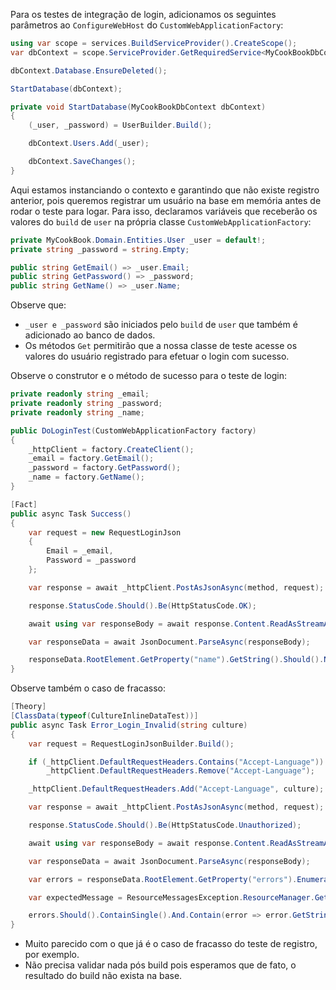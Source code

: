 
Para os testes de integração de login, adicionamos os seguintes parâmetros ao `ConfigureWebHost` do `CustomWebApplicationFactory`:
```csharp
using var scope = services.BuildServiceProvider().CreateScope();
var dbContext = scope.ServiceProvider.GetRequiredService<MyCookBookDbContext>();

dbContext.Database.EnsureDeleted();

StartDatabase(dbContext);
```
```csharp
private void StartDatabase(MyCookBookDbContext dbContext)
{
    (_user, _password) = UserBuilder.Build();

    dbContext.Users.Add(_user);

    dbContext.SaveChanges();
}
```

Aqui estamos instanciando o contexto e garantindo que não existe registro anterior, pois queremos registrar um usuário na base em memória antes de rodar o teste para logar.
Para isso, declaramos variáveis que receberão os valores do `build` de `user` na própria classe `CustomWebApplicationFactory`:
```csharp
private MyCookBook.Domain.Entities.User _user = default!;
private string _password = string.Empty;

public string GetEmail() => _user.Email;
public string GetPassword() => _password;
public string GetName() => _user.Name;
```
Observe que:
- `_user e _password` são iniciados pelo `build` de `user` que também é adicionado ao banco de dados.
- Os métodos `Get` permitirão que a nossa classe de teste acesse os valores do usuário registrado para efetuar o login com sucesso.

Observe o construtor e o método de sucesso para o teste de login:
```csharp
private readonly string _email;
private readonly string _password;
private readonly string _name;

public DoLoginTest(CustomWebApplicationFactory factory)
{
    _httpClient = factory.CreateClient();
    _email = factory.GetEmail();
    _password = factory.GetPassword();
    _name = factory.GetName();
}

[Fact]
public async Task Success()
{
    var request = new RequestLoginJson
    {
        Email = _email,
        Password = _password
    };

    var response = await _httpClient.PostAsJsonAsync(method, request);

    response.StatusCode.Should().Be(HttpStatusCode.OK);

    await using var responseBody = await response.Content.ReadAsStreamAsync();

    var responseData = await JsonDocument.ParseAsync(responseBody);

    responseData.RootElement.GetProperty("name").GetString().Should().NotBeNullOrWhiteSpace().And.Be(_name);
}
```

Observe também o caso de fracasso:
```csharp
[Theory]
[ClassData(typeof(CultureInlineDataTest))]
public async Task Error_Login_Invalid(string culture)
{
    var request = RequestLoginJsonBuilder.Build();

    if (_httpClient.DefaultRequestHeaders.Contains("Accept-Language"))
        _httpClient.DefaultRequestHeaders.Remove("Accept-Language");

    _httpClient.DefaultRequestHeaders.Add("Accept-Language", culture);

    var response = await _httpClient.PostAsJsonAsync(method, request);

    response.StatusCode.Should().Be(HttpStatusCode.Unauthorized);

    await using var responseBody = await response.Content.ReadAsStreamAsync();

    var responseData = await JsonDocument.ParseAsync(responseBody);

    var errors = responseData.RootElement.GetProperty("errors").EnumerateArray();

    var expectedMessage = ResourceMessagesException.ResourceManager.GetString("INVALID_LOGIN", new CultureInfo(culture));

    errors.Should().ContainSingle().And.Contain(error => error.GetString()!.Equals(expectedMessage));
}
```
- Muito parecido com o que já é o caso de fracasso do teste de registro, por exemplo.
- Não precisa validar nada pós build pois esperamos que de fato, o resultado do build não exista na base.